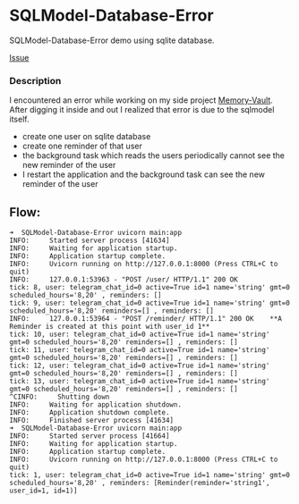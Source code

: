 # SQLModel-Database-Error
SQLModel-Database-Error demo using sqlite database.

[Issue](https://github.com/tiangolo/sqlmodel/issues/220)


### Description

I encountered an error while working on my side project [Memory-Vault](https://github.com/farukOzderim/Memory-Vault/). After digging it inside and out I realized that error is due to the sqlmodel itself.


* create one user on sqlite database
* create one reminder of that user
* the background task which reads the users periodically cannot see the new reminder of the user
* I restart the application and the background task can see the new reminder of the user

## Flow:
```
➜  SQLModel-Database-Error uvicorn main:app
INFO:     Started server process [41634]
INFO:     Waiting for application startup.
INFO:     Application startup complete.
INFO:     Uvicorn running on http://127.0.0.1:8000 (Press CTRL+C to quit)
INFO:     127.0.0.1:53963 - "POST /user/ HTTP/1.1" 200 OK
tick: 8, user: telegram_chat_id=0 active=True id=1 name='string' gmt=0 scheduled_hours='8,20' , reminders: []
tick: 9, user: telegram_chat_id=0 active=True id=1 name='string' gmt=0 scheduled_hours='8,20' reminders=[] , reminders: []
INFO:     127.0.0.1:53964 - "POST /reminder/ HTTP/1.1" 200 OK    **A Reminder is created at this point with user_id 1**
tick: 10, user: telegram_chat_id=0 active=True id=1 name='string' gmt=0 scheduled_hours='8,20' reminders=[] , reminders: []
tick: 11, user: telegram_chat_id=0 active=True id=1 name='string' gmt=0 scheduled_hours='8,20' reminders=[] , reminders: []
tick: 12, user: telegram_chat_id=0 active=True id=1 name='string' gmt=0 scheduled_hours='8,20' reminders=[] , reminders: []
tick: 13, user: telegram_chat_id=0 active=True id=1 name='string' gmt=0 scheduled_hours='8,20' reminders=[] , reminders: []
^CINFO:     Shutting down
INFO:     Waiting for application shutdown.
INFO:     Application shutdown complete.
INFO:     Finished server process [41634]
➜  SQLModel-Database-Error uvicorn main:app
INFO:     Started server process [41664]
INFO:     Waiting for application startup.
INFO:     Application startup complete.
INFO:     Uvicorn running on http://127.0.0.1:8000 (Press CTRL+C to quit)
tick: 1, user: telegram_chat_id=0 active=True id=1 name='string' gmt=0 scheduled_hours='8,20' , reminders: [Reminder(reminder='string1', user_id=1, id=1)]
```
